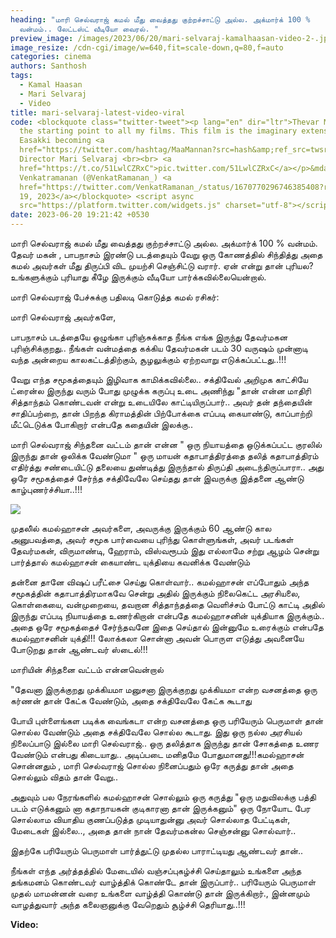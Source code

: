 ```yaml
---
heading: "மாரி செல்வராஜ் கமல் மீது வைத்தது குற்றச்சாட்டு அல்ல. அக்மார்க் 100 %
  வன்மம்.. லேட்டஸ்ட் வீடியோ வைரல். "
preview_image: /images/2023/06/20/mari-selvaraj-kamalhaasan-video-2-.jpg
image_resize: /cdn-cgi/image/w=640,fit=scale-down,q=80,f=auto
categories: cinema
authors: Santhosh
tags:
  - Kamal Haasan
  - Mari Selvaraj
  - Video
title: mari-selvaraj-latest-video-viral
code: <blockquote class="twitter-tweet"><p lang="en" dir="ltr">Thevar Magan is
  the starting point to all my films. This film is the imaginary extension of
  Easakki becoming <a
  href="https://twitter.com/hashtag/MaaMannan?src=hash&amp;ref_src=twsrc%5Etfw">#MaaMannan</a><br><br>-
  Director Mari Selvaraj <br><br> <a
  href="https://t.co/51LwlCZRxC">pic.twitter.com/51LwlCZRxC</a></p>&mdash;
  Venkatramanan (@VenkatRamanan_) <a
  href="https://twitter.com/VenkatRamanan_/status/1670770296746385408?ref_src=twsrc%5Etfw">June
  19, 2023</a></blockquote> <script async
  src="https://platform.twitter.com/widgets.js" charset="utf-8"></script>
date: 2023-06-20 19:21:42 +0530
---
```

மாரி செல்வராஜ் கமல் மீது வைத்தது குற்றச்சாட்டு அல்ல.
அக்மார்க் 100 % வன்மம்.
தேவர் மகன் , பாபநாசம் இரண்டு படத்தையும் வேறு ஒரு  கோணத்தில் சிந்தித்து அதை கமல் அவர்கள் மீது திருப்பி விட முயற்சி செஞ்சிட்டு வரார்.  ஏன் என்று தான் புரியல? 
உங்களுக்கும் புரியாது கீழே இருக்கும் வீடியோ பார்க்கவில்லையென்றால். 

மாரி செல்வராஜ் பேச்சுக்கு பதிலடி கொடுத்த கமல் ரசிகர்:

மாரி செல்வராஜ் அவர்களே,

பாபநாசம் படத்தையே ஒழுங்கா புரிஞ்சுக்காத நீங்க எங்க இருந்து தேவர்மகன புரிஞ்சிக்குறது.. நீங்கள் வன்மத்தை கக்கிய தேவர்மகன் படம் 30 வருஷம் முன்னாடி வந்த அன்றைய காலகட்டத்திற்கும், சூழலுக்கும் ஏற்றவாறு எடுக்கப்பட்டது..!!!

வேறு எந்த சமூகத்தையும் இழிவாக காமிக்கவில்லை.. சக்திவேல் அறிமுக காட்சியே ட்ரைன்ல இருந்து வரும் போது முழுக்க கருப்பு உடை அணிந்து "தான் என்ன மாதிரி சித்தாந்தம் கொண்டவன் என்று உடையிலே காட்டியிருப்பார்.. அவர் தன் தந்தையின் சாதிப்பற்றை, தான் பிறந்த கிராமத்தின் பிற்போக்கை எப்படி கையாண்டு, காப்பாற்றி மீட்டெடுக்க போகிறார் என்பதே கதையின் இலக்கு..

மாரி செல்வராஜ் சிந்தனை வட்டம் தான் என்ன " ஒரு நியாயத்தை ஒடுக்கப்பட்ட குரலில் இருந்து தான் ஒலிக்க வேண்டுமா " ஒரு மாயன் கதாபாத்திரத்தை தலித் கதாபாத்திரம் எதிர்த்து சண்டையிட்டு தலையை துண்டித்து இருந்தால் திருப்தி அடைந்திருப்பாரா.. அது ஒரே சமூகத்தைச் சேர்ந்த சக்திவேலே செய்தது தான் இவருக்கு இத்தனை ஆண்டு காழ்புணர்ச்சியா..!!!

![](/images/2023/06/20/mari-selvaraj-kamalhaasan-video-1-.jpg)

முதலி்ல் கமல்ஹாசன் அவர்களை, அவருக்கு இருக்கும் 60 ஆண்டு கால அனுபவத்தை, அவர் சமூக பார்வையை புரிந்து கொள்ளுங்கள், அவர் படங்கள் தேவர்மகன், விருமாண்டி, ஹேராம், விஸ்வரூபம் இது எல்லாமே சற்று ஆழம் சென்று பார்த்தால் கமல்ஹாசன் கையாண்ட யுக்தியை கவனிக்க வேண்டும்

தன்னை தானே விஷப் பரீட்சை செய்து கொள்வார்.. கமல்ஹாசன் எப்போதும் அந்த சமூகத்தின் கதாபாத்திரமாகவே சென்று அதில் இருக்கும் நிலைகெட்ட அரசியலை, கொள்கையை, வன்முறையை, தவறான சித்தாந்தத்தை வெளிச்சம் போட்டு காட்டி அதில் இருந்து எப்படி நியாயத்தை உணர்கிறான் என்பதே கமல்ஹாசனின் யுக்தியாக இருக்கும்.. அதை ஒரே சமூகத்தைச் சேர்ந்தவனே இதை செய்தால் இன்னுமே உரைக்கும் என்பதே கமல்ஹாசனின் யுக்தி!!!
லோக்கலா சொன்னா அவன் பொருள எடுத்து அவனையே போடுறது தான் ஆண்டவர் ஸ்டைல்!!!

மாரியின் சிந்தனை வட்டம் என்னவென்றால்

"தேவனா இருக்குறது முக்கியமா மனுசனா இருக்குறது முக்கியமா என்ற வசனத்தை ஒரு கர்ணன் தான் கேட்க வேண்டும், அதை சக்திவேலே கேட்க கூடாது

போயி புள்ளைங்கள படிக்க வைங்கடா என்ற வசனத்தை ஒரு பரியேரும் பெருமாள் தான் சொல்ல வேண்டும்
அதை சக்திவேலே சொல்ல கூடாது. இது ஒரு நல்ல அரசியல் நிலைப்பாடு இல்லை மாரி செல்வராஜ்.. ஒரு தலித்தாக இருந்து தான் சோகத்தை உணர வேண்டும் என்பது கிடையாது.. அடிப்படை மனிதமே போதுமானது!!!கமல்ஹாசன் சொன்னதும் , மாரி செல்வராஜ் சொல்ல நினைப்பதும் ஒரே கருத்து தான் அதை சொல்லும் விதம் தான் வேறு..

அதுவும் பல நேரங்களில் கமல்ஹாசன் சொல்லும் ஒரு கருத்து "ஒரு மதுவிலக்கு பத்தி படம் எடுக்கனும் னா கதாநாயகன் குடிகாரனா தான் இருக்கனும்" ஒரு நோயோட பேர சொல்லாம வியாதிய குணப்படுத்த முடியாதுன்னு  அவர் சொல்லாத பேட்டிகள், மேடைகள் இல்லை.., அதை தான் நான் தேவர்மகன்ல செஞ்சன்னு சொல்வார்..

இதற்கே பரியேரும் பெருமாள் பார்த்துட்டு முதல்ல பாராட்டியது ஆண்டவர் தான்.. 

நீங்கள் எந்த அர்த்தத்தில் மேடையில் வஞ்சப்புகழ்ச்சி செய்தாலும் உங்களை அந்த தங்கமனம் கொண்டவர் வாழ்த்திக் கொண்டே தான் இருப்பார்.. பரியேரும் பெருமாள் முதல் மாமன்னன் வரை உங்களை வாழ்த்தி கொண்டு தான் இருக்கிறார்., இன்னமும் வாழத்துவார் அந்த கலைஞனுக்கு வேறெதும் சூழ்ச்சி தெரியாது..!!!

**V﻿ideo:**